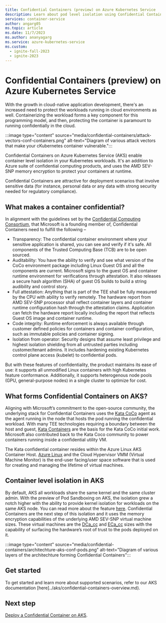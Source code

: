 ```yaml
---
title: Confidential Containers (preview) on Azure Kubernetes Service
description: Learn about pod level isolation using Confidential Containers (preview) on Azure Kubernetes Service
services: container-service
author: angarg05
ms.topic: article
ms.date: 11/7/2023
ms.author: ananyagarg
ms.service: azure-kubernetes-service
ms.custom:
  - ignite-fall-2023
  - ignite-2023
---
```


# Confidential Containers (preview) on Azure Kubernetes Service
With the growth in cloud-native application development, there's an increased need to protect the workloads running in cloud environments as well. Containerizing the workload forms a key component for this programming model, and then, protecting the container is paramount to running confidentially in the cloud.

:::image type="content" source="media/confidential-containers/attack-vectors-conf-containers.png" alt-text="Diagram of various attack vectors that make your cKubernetes container vulnerable.":::

Confidential Containers on Azure Kubernetes Service (AKS) enable container level isolation in your Kubernetes workloads. It's an addition to Azure suite of confidential computing products, and uses the AMD SEV-SNP memory encryption to protect your containers at runtime.

Confidential Containers are attractive for deployment scenarios that involve sensitive data (for instance, personal data or any data with strong security needed for regulatory compliance).

## What makes a container confidential?

In alignment with the guidelines set by the [Confidential Computing Consortium](https://confidentialcomputing.io/), that Microsoft is a founding member of, Confidential Containers need to fulfill the following –

*	Transparency: The confidential container environment where your sensitive application is shared, you can see and verify if it's safe. All components of the Trusted Computing Base (TCB) are to be open sourced.
*	Auditability: You have the ability to verify and see what version of the CoCo environment package including Linux Guest OS and all the components are current. Microsoft signs to the guest OS and container runtime environment for verifications through attestation. It also releases a secure hash algorithm (SHA) of guest OS builds to build a string audibility and control story.
*	Full attestation: Anything that is part of the TEE shall be fully measured by the CPU with ability to verify remotely. The hardware report from AMD SEV-SNP processor shall reflect container layers and container runtime configuration hash through the attestation claims. Application can fetch the hardware report locally including the report that reflects Guest OS image and container runtime.
*	Code integrity: Runtime enforcement is always available through customer defined policies for containers and container configuration, such as immutable policies and container signing. 
*	Isolation from operator: Security designs that assume least privilege and highest isolation shielding from all untrusted parties including customer/tenant admins. It includes hardening existing Kubernetes control plane access (kubelet) to confidential pods.

But with these features of confidentiality, the product maintains its ease of use: it supports all unmodified Linux containers with high Kubernetes feature conformance. Additionally, it supports  heterogenous node pools (GPU, general-purpose nodes) in a single cluster to optimize for cost.  

## What forms Confidential Containers on AKS?

Aligning with Microsoft’s commitment to the open-source community, the underlying stack for Confidential Containers uses the [Kata CoCo](https://github.com/confidential-containers/confidential-containers) agent as the agent running in the node that hosts the pod running the confidential workload. With many TEE technologies requiring a boundary between the host and guest, [Kata Containers](https://katacontainers.io/) are the basis for the Kata CoCo initial work. Microsoft  also contributed back to the Kata Coco community to power containers  running inside a confidential utility VM.

The Kata confidential container resides within the Azure Linux AKS Container Host. [Azure Linux](https://techcommunity.microsoft.com/t5/azure-infrastructure-blog/announcing-preview-availability-of-the-mariner-aks-container/ba-p/3649154) and the Cloud Hypervisor VMM (Virtual Machine Monitor) is the end-user facing/user space software that is used for creating and managing the lifetime of virtual machines.

## Container level isolation in AKS

By default, AKS all workloads share the same kernel and the same cluster admin. With the preview of Pod Sandboxing on AKS, the isolation grew a notch higher with the ability to provide kernel isolation for workloads on the same AKS node. You can read more about the feature [here](../use-pod-sandboxing.md). Confidential Containers are the next step of this isolation and it uses the memory encryption capabilities of the underlying AMD SEV-SNP virtual machine sizes. These virtual machines are the [DCa_cc](../virtual-machines/dcasccv5-dcadsccv5-series.md) and [ECa_cc](../virtual-machines/ecasccv5-ecadsccv5-series.md) sizes with the capability of surfacing the hardware’s root of trust to the pods deployed on it. 

:::image type="content" source="media/confidential-containers/architechture-aks-conf-pods.png" alt-text="Diagram of various layers of the architechture forming Confidential Containers":::

## Get started

To get started and learn more about supported scenarios, refer to our AKS documentation [here]../aks/confidential-containers-overview.md).

## Next step

[Deploy a Confidential Container on AKS](../aks/deploy-confidential-containers-default-policy.md).
